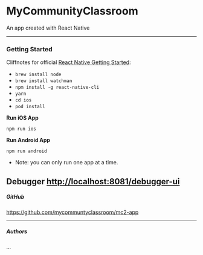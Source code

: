# MyCommunityClassroom
An app created with React Native

---

### Getting Started

Cliffnotes for official [React Native Getting Started](https://facebook.github.io/react-native/docs/getting-started.html):


- `brew install node`
- `brew install watchman`
- `npm install -g react-native-cli`
- `yarn`
- `cd ios`
- `pod install`


**Run iOS App**

`npm run ios`


**Run Android App**

`npm run android`

* Note: you can only run one app at a time.

**Debugger**
<http://localhost:8081/debugger-ui>
---

##### GitHub
<https://github.com/mycommuntyclassroom/mc2-app>


---
##### Authors
...
